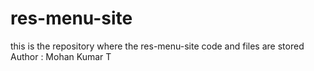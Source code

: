 # res-menu-site
this is the repository where the res-menu-site code and files are stored
<br>
Author : Mohan Kumar T
